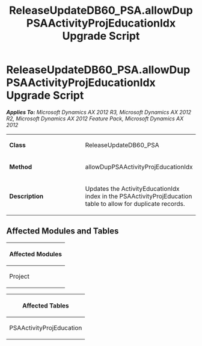 ﻿---
title: ReleaseUpdateDB60_PSA.allowDupPSAActivityProjEducationIdx Upgrade Script
TOCTitle: ReleaseUpdateDB60_PSA.allowDupPSAActivityProjEducationIdx Upgrade Script
ms:assetid: c9457aa9-4b7c-d188-13a0-42d2d8e14aec
ms:mtpsurl: https://msdn.microsoft.com/en-us/library/JJ719616(v=AX.60)
ms:contentKeyID: 49711183
ms.date: 05/18/2015
mtps_version: v=AX.60
---

# ReleaseUpdateDB60\_PSA.allowDupPSAActivityProjEducationIdx Upgrade Script 


_**Applies To:** Microsoft Dynamics AX 2012 R3, Microsoft Dynamics AX 2012 R2, Microsoft Dynamics AX 2012 Feature Pack, Microsoft Dynamics AX 2012_

<table>
<colgroup>
<col style="width: 50%" />
<col style="width: 50%" />
</colgroup>
<tbody>
<tr class="odd">
<td><p><strong>Class</strong></p></td>
<td><p>ReleaseUpdateDB60_PSA</p></td>
</tr>
<tr class="even">
<td><p><strong>Method</strong></p></td>
<td><p>allowDupPSAActivityProjEducationIdx</p></td>
</tr>
<tr class="odd">
<td><p><strong>Description</strong></p></td>
<td><p>Updates the ActivityEducationIdx index in the PSAActivityProjEducation table to allow for duplicate records.</p></td>
</tr>
</tbody>
</table>


## Affected Modules and Tables

<table>
<colgroup>
<col style="width: 100%" />
</colgroup>
<thead>
<tr class="header">
<th><p>Affected Modules</p></th>
</tr>
</thead>
<tbody>
<tr class="odd">
<td><p>Project</p></td>
</tr>
</tbody>
</table>


<table>
<colgroup>
<col style="width: 100%" />
</colgroup>
<thead>
<tr class="header">
<th><p>Affected Tables</p></th>
</tr>
</thead>
<tbody>
<tr class="odd">
<td><p>PSAActivityProjEducation</p></td>
</tr>
</tbody>
</table>

  


